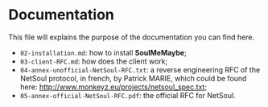 # Documentation

This file will explains the purpose of the documentation you can find here.

* `02-installation.md`: how to install **SoulMeMaybe**;
* `03-client-RFC.md`: how does the client work;
* `04-annex-unofficial-NetSoul-RFC.txt`: a reverse engineering RFC of the
  NetSoul protocol, in french, by Patrick MARIE, which could be found here:
  http://www.monkeyz.eu/projects/netsoul_spec.txt;
* `05-annex-official-NetSoul-RFC.pdf`: the official RFC for NetSoul.

